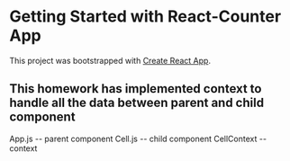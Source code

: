 # Getting Started with React-Counter App

This project was bootstrapped with [Create React App](https://github.com/facebook/create-react-app).

## This homework has implemented context to handle all the data between parent and child component
App.js -- parent component
Cell.js -- child component
CellContext -- context



